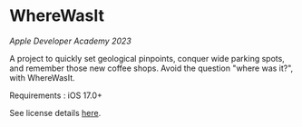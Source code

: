 # WhereWasIt

_Apple Developer Academy 2023_

A project to quickly set geological pinpoints, conquer wide parking spots, and remember those new coffee shops.
Avoid the question "where was it?", with WhereWasIt.

Requirements : iOS 17.0+

See license details [here](https://github.com/fuminOOooo/WhereWasIt/blob/main/LICENSE).
